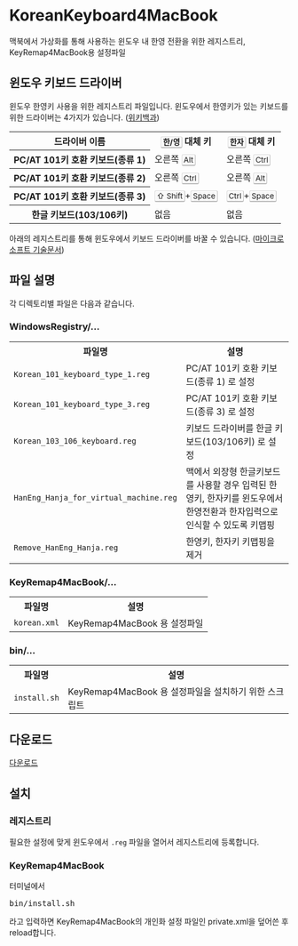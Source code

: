 KoreanKeyboard4MacBook
======================

맥북에서 가상화를 통해 사용하는 윈도우 내 한영 전환을 위한 레지스트리, KeyRemap4MacBook용 설정파일

## 윈도우 키보드 드라이버
윈도우 한영키 사용을 위한 레지스트리 파일입니다. 윈도우에서 한영키가 있는 키보드를 위한 드라이버는 4가지가 있습니다. ([위키백과](http://ko.wikipedia.org/wiki/%EC%96%B8%EC%96%B4_%EC%9E%85%EB%A0%A5_%ED%82%A4))

<table class="wikitable">
<tbody><tr>
<th>드라이버 이름</th>
<th><kbd class="keyboard-key" style="border: 1px solid; border-color: #ddd #bbb #bbb #ddd; border-bottom-width: 2px; -moz-border-radius: 3px; -webkit-border-radius: 3px; border-radius: 3px; background-color: #f9f9f9; padding: 1px 3px; font-family: inherit; font-size: 0.85em; white-space: nowrap;">한/영</kbd> 대체 키</th>
<th><kbd class="keyboard-key" style="border: 1px solid; border-color: #ddd #bbb #bbb #ddd; border-bottom-width: 2px; -moz-border-radius: 3px; -webkit-border-radius: 3px; border-radius: 3px; background-color: #f9f9f9; padding: 1px 3px; font-family: inherit; font-size: 0.85em; white-space: nowrap;">한자</kbd> 대체 키</th>
</tr>
<tr>
<th>PC/AT 101키 호환 키보드(종류 1)</th>
<td>오른쪽 <kbd class="keyboard-key" style="border: 1px solid; border-color: #ddd #bbb #bbb #ddd; border-bottom-width: 2px; -moz-border-radius: 3px; -webkit-border-radius: 3px; border-radius: 3px; background-color: #f9f9f9; padding: 1px 3px; font-family: inherit; font-size: 0.85em; white-space: nowrap;">Alt</kbd></td>
<td>오른쪽 <kbd class="keyboard-key" style="border: 1px solid; border-color: #ddd #bbb #bbb #ddd; border-bottom-width: 2px; -moz-border-radius: 3px; -webkit-border-radius: 3px; border-radius: 3px; background-color: #f9f9f9; padding: 1px 3px; font-family: inherit; font-size: 0.85em; white-space: nowrap;">Ctrl</kbd></td>
</tr>
<tr>
<th>PC/AT 101키 호환 키보드(종류 2)</th>
<td>오른쪽 <kbd class="keyboard-key" style="border: 1px solid; border-color: #ddd #bbb #bbb #ddd; border-bottom-width: 2px; -moz-border-radius: 3px; -webkit-border-radius: 3px; border-radius: 3px; background-color: #f9f9f9; padding: 1px 3px; font-family: inherit; font-size: 0.85em; white-space: nowrap;">Ctrl</kbd></td>
<td>오른쪽 <kbd class="keyboard-key" style="border: 1px solid; border-color: #ddd #bbb #bbb #ddd; border-bottom-width: 2px; -moz-border-radius: 3px; -webkit-border-radius: 3px; border-radius: 3px; background-color: #f9f9f9; padding: 1px 3px; font-family: inherit; font-size: 0.85em; white-space: nowrap;">Alt</kbd></td>
</tr>
<tr>
<th>PC/AT 101키 호환 키보드(종류 3)</th>
<td><kbd class="keyboard-key" style="border: 1px solid; border-color: #ddd #bbb #bbb #ddd; border-bottom-width: 2px; -moz-border-radius: 3px; -webkit-border-radius: 3px; border-radius: 3px; background-color: #f9f9f9; padding: 1px 3px; font-family: inherit; font-size: 0.85em; white-space: nowrap;"><span class="Unicode">⇧</span> Shift</kbd>+<kbd class="keyboard-key" style="border: 1px solid; border-color: #ddd #bbb #bbb #ddd; border-bottom-width: 2px; -moz-border-radius: 3px; -webkit-border-radius: 3px; border-radius: 3px; background-color: #f9f9f9; padding: 1px 3px; font-family: inherit; font-size: 0.85em; white-space: nowrap;">Space</kbd></td>
<td><kbd class="keyboard-key" style="border: 1px solid; border-color: #ddd #bbb #bbb #ddd; border-bottom-width: 2px; -moz-border-radius: 3px; -webkit-border-radius: 3px; border-radius: 3px; background-color: #f9f9f9; padding: 1px 3px; font-family: inherit; font-size: 0.85em; white-space: nowrap;">Ctrl</kbd>+<kbd class="keyboard-key" style="border: 1px solid; border-color: #ddd #bbb #bbb #ddd; border-bottom-width: 2px; -moz-border-radius: 3px; -webkit-border-radius: 3px; border-radius: 3px; background-color: #f9f9f9; padding: 1px 3px; font-family: inherit; font-size: 0.85em; white-space: nowrap;">Space</kbd></td>
</tr>
<tr>
<th>한글 키보드(103/106키)</th>
<td>없음</td>
<td>없음</td>
</tr>
</tbody></table>


 아래의 레지스트리를 통해 윈도우에서 키보드 드라이버를 바꿀 수 있습니다. ([마이크로소프트 기술문서](http://support.microsoft.com/kb/927824/ko))

## 파일 설명
각 디렉토리별 파일은 다음과 같습니다.

### WindowsRegistry/...

<table>
	<tr>
		<th>파일명</th>
		<th>설명</th>
	</tr>
	<tr>
		<td><code>Korean_101_keyboard_type_1.reg</code></td>
		<td>PC/AT 101키 호환 키보드(종류 1) 로 설정</td>
	</tr>
	<tr>
		<td><code>Korean_101_keyboard_type_3.reg</code></td>
		<td>PC/AT 101키 호환 키보드(종류 3) 로 설정</td>
	</tr>
	<tr>
		<td><code>Korean_103_106_keyboard.reg</td>
		<td>키보드 드라이버를 한글 키보드(103/106키) 로 설정</td>
	</tr>
	<tr>
		<td><code>HanEng_Hanja_for_virtual_machine.reg</code></td>
		<td>맥에서 외장형 한글키보드를 사용할 경우 입력된 한영키, 한자키를 윈도우에서 한영전환과 한자입력으로 인식할 수 있도록 키맵핑</td>
	</tr>
	<tr>
		<td><code>Remove_HanEng_Hanja.reg</code></td>
		<td>한영키, 한자키 키맵핑을 제거</td>
	</tr>
</table>


### KeyRemap4MacBook/...
<table>
	<tr>
		<th>파일명</th>
		<th>설명</th>
	</tr>
	<tr>
		<td><code>korean.xml</code></td>
		<td>KeyRemap4MacBook 용 설정파일</td>
	</tr>
</table>

### bin/...
<table>
	<tr>
		<th>파일명</th>
		<th>설명</th>
	</tr>
	<tr>
		<td><code>install.sh</code></td>
		<td>KeyRemap4MacBook 용 설정파일을 설치하기 위한 스크립트</td>
	</tr>
</table>

## 다운로드
[다운로드](https://github.com/niceview/KoreanKeyboard4macbook/archive/master.zip)

## 설치

### 레지스트리
필요한 설정에 맞게 윈도우에서 <code>.reg</code> 파일을 열어서 레지스트리에 등록합니다.

### KeyRemap4MacBook
터미널에서 
<pre>bin/install.sh</pre>
라고 입력하면 KeyRemap4MacBook의 개인화 설정 파일인 private.xml을 덮어쓴 후 reload합니다.


